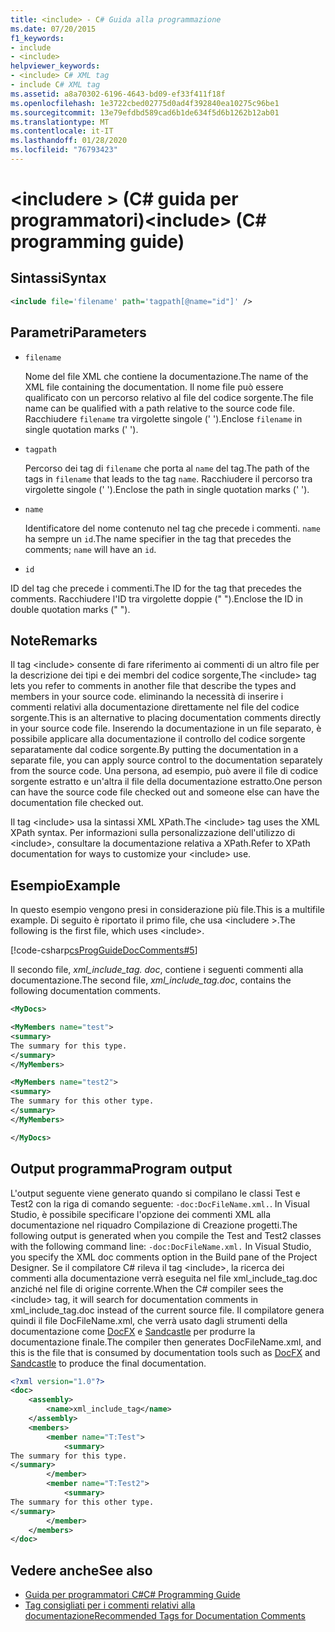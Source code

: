 ```yaml
---
title: <include> - C# Guida alla programmazione
ms.date: 07/20/2015
f1_keywords:
- include
- <include>
helpviewer_keywords:
- <include> C# XML tag
- include C# XML tag
ms.assetid: a8a70302-6196-4643-bd09-ef33f411f18f
ms.openlocfilehash: 1e3722cbed02775d0ad4f392840ea10275c96be1
ms.sourcegitcommit: 13e79efdbd589cad6b1de634f5d6b1262b12ab01
ms.translationtype: MT
ms.contentlocale: it-IT
ms.lasthandoff: 01/28/2020
ms.locfileid: "76793423"
---
```

# <a name="include-c-programming-guide"></a><span data-ttu-id="abb02-102">\<includere > (C# guida per programmatori)</span><span class="sxs-lookup"><span data-stu-id="abb02-102">\<include> (C# programming guide)</span></span>

## <a name="syntax"></a><span data-ttu-id="abb02-103">Sintassi</span><span class="sxs-lookup"><span data-stu-id="abb02-103">Syntax</span></span>

```xml
<include file='filename' path='tagpath[@name="id"]' />
```

## <a name="parameters"></a><span data-ttu-id="abb02-104">Parametri</span><span class="sxs-lookup"><span data-stu-id="abb02-104">Parameters</span></span>

- `filename`

  <span data-ttu-id="abb02-105">Nome del file XML che contiene la documentazione.</span><span class="sxs-lookup"><span data-stu-id="abb02-105">The name of the XML file containing the documentation.</span></span> <span data-ttu-id="abb02-106">Il nome file può essere qualificato con un percorso relativo al file del codice sorgente.</span><span class="sxs-lookup"><span data-stu-id="abb02-106">The file name can be qualified with a path relative to the source code file.</span></span> <span data-ttu-id="abb02-107">Racchiudere `filename` tra virgolette singole (' ').</span><span class="sxs-lookup"><span data-stu-id="abb02-107">Enclose `filename` in single quotation marks (' ').</span></span>

- `tagpath`

  <span data-ttu-id="abb02-108">Percorso dei tag di `filename` che porta al `name` del tag.</span><span class="sxs-lookup"><span data-stu-id="abb02-108">The path of the tags in `filename` that leads to the tag `name`.</span></span> <span data-ttu-id="abb02-109">Racchiudere il percorso tra virgolette singole (' ').</span><span class="sxs-lookup"><span data-stu-id="abb02-109">Enclose the path in single quotation marks (' ').</span></span>

- `name`

  <span data-ttu-id="abb02-110">Identificatore del nome contenuto nel tag che precede i commenti. `name` ha sempre un `id`.</span><span class="sxs-lookup"><span data-stu-id="abb02-110">The name specifier in the tag that precedes the comments; `name` will have an `id`.</span></span>

- `id`

<span data-ttu-id="abb02-111">ID del tag che precede i commenti.</span><span class="sxs-lookup"><span data-stu-id="abb02-111">The ID for the tag that precedes the comments.</span></span> <span data-ttu-id="abb02-112">Racchiudere l'ID tra virgolette doppie (" ").</span><span class="sxs-lookup"><span data-stu-id="abb02-112">Enclose the ID in double quotation marks (" ").</span></span>

## <a name="remarks"></a><span data-ttu-id="abb02-113">Note</span><span class="sxs-lookup"><span data-stu-id="abb02-113">Remarks</span></span>

<span data-ttu-id="abb02-114">Il tag \<include> consente di fare riferimento ai commenti di un altro file per la descrizione dei tipi e dei membri del codice sorgente,</span><span class="sxs-lookup"><span data-stu-id="abb02-114">The \<include> tag lets you refer to comments in another file that describe the types and members in your source code.</span></span> <span data-ttu-id="abb02-115">eliminando la necessità di inserire i commenti relativi alla documentazione direttamente nel file del codice sorgente.</span><span class="sxs-lookup"><span data-stu-id="abb02-115">This is an alternative to placing documentation comments directly in your source code file.</span></span> <span data-ttu-id="abb02-116">Inserendo la documentazione in un file separato, è possibile applicare alla documentazione il controllo del codice sorgente separatamente dal codice sorgente.</span><span class="sxs-lookup"><span data-stu-id="abb02-116">By putting the documentation in a separate file, you can apply source control to the documentation separately from the source code.</span></span> <span data-ttu-id="abb02-117">Una persona, ad esempio, può avere il file di codice sorgente estratto e un'altra il file della documentazione estratto.</span><span class="sxs-lookup"><span data-stu-id="abb02-117">One person can have the source code file checked out and someone else can have the documentation file checked out.</span></span>

<span data-ttu-id="abb02-118">Il tag \<include> usa la sintassi XML XPath.</span><span class="sxs-lookup"><span data-stu-id="abb02-118">The \<include> tag uses the XML XPath syntax.</span></span> <span data-ttu-id="abb02-119">Per informazioni sulla personalizzazione dell'utilizzo di \<include>, consultare la documentazione relativa a XPath.</span><span class="sxs-lookup"><span data-stu-id="abb02-119">Refer to XPath documentation for ways to customize your \<include> use.</span></span>

## <a name="example"></a><span data-ttu-id="abb02-120">Esempio</span><span class="sxs-lookup"><span data-stu-id="abb02-120">Example</span></span>

<span data-ttu-id="abb02-121">In questo esempio vengono presi in considerazione più file.</span><span class="sxs-lookup"><span data-stu-id="abb02-121">This is a multifile example.</span></span> <span data-ttu-id="abb02-122">Di seguito è riportato il primo file, che usa \<includere >.</span><span class="sxs-lookup"><span data-stu-id="abb02-122">The following is the first file, which uses \<include>.</span></span>

[!code-csharp[csProgGuideDocComments#5](~/samples/snippets/csharp/VS_Snippets_VBCSharp/csProgGuideDocComments/CS/DocComments.cs#5)]

<span data-ttu-id="abb02-123">Il secondo file, *xml_include_tag. doc*, contiene i seguenti commenti alla documentazione.</span><span class="sxs-lookup"><span data-stu-id="abb02-123">The second file, *xml_include_tag.doc*, contains the following documentation comments.</span></span>

```xml
<MyDocs>

<MyMembers name="test">
<summary>
The summary for this type.
</summary>
</MyMembers>

<MyMembers name="test2">
<summary>
The summary for this other type.
</summary>
</MyMembers>

</MyDocs>
```

## <a name="program-output"></a><span data-ttu-id="abb02-124">Output programma</span><span class="sxs-lookup"><span data-stu-id="abb02-124">Program output</span></span>

<span data-ttu-id="abb02-125">L'output seguente viene generato quando si compilano le classi Test e Test2 con la riga di comando seguente: `-doc:DocFileName.xml.`. In Visual Studio, è possibile specificare l'opzione dei commenti XML alla documentazione nel riquadro Compilazione di Creazione progetti.</span><span class="sxs-lookup"><span data-stu-id="abb02-125">The following output is generated when you compile the Test and Test2 classes with the following command line: `-doc:DocFileName.xml.` In Visual Studio, you specify the XML doc comments option in the Build pane of the Project Designer.</span></span> <span data-ttu-id="abb02-126">Se il compilatore C# rileva il tag \<include>, la ricerca dei commenti alla documentazione verrà eseguita nel file xml_include_tag.doc anziché nel file di origine corrente.</span><span class="sxs-lookup"><span data-stu-id="abb02-126">When the C# compiler sees the \<include> tag, it will search for documentation comments in xml_include_tag.doc instead of the current source file.</span></span> <span data-ttu-id="abb02-127">Il compilatore genera quindi il file DocFileName.xml, che verrà usato dagli strumenti della documentazione come [DocFX](https://dotnet.github.io/docfx/) e [Sandcastle](https://github.com/EWSoftware/SHFB) per produrre la documentazione finale.</span><span class="sxs-lookup"><span data-stu-id="abb02-127">The compiler then generates DocFileName.xml, and this is the file that is consumed by documentation tools such as [DocFX](https://dotnet.github.io/docfx/) and [Sandcastle](https://github.com/EWSoftware/SHFB) to produce the final documentation.</span></span>  
  
```xml
<?xml version="1.0"?>
<doc>
    <assembly>
        <name>xml_include_tag</name>
    </assembly>
    <members>
        <member name="T:Test">
            <summary>
The summary for this type.   
</summary>   
        </member>   
        <member name="T:Test2">   
            <summary>   
The summary for this other type.   
</summary>   
        </member>   
    </members>   
</doc>   
```  
  
## <a name="see-also"></a><span data-ttu-id="abb02-128">Vedere anche</span><span class="sxs-lookup"><span data-stu-id="abb02-128">See also</span></span>

- [<span data-ttu-id="abb02-129">Guida per programmatori C#</span><span class="sxs-lookup"><span data-stu-id="abb02-129">C# Programming Guide</span></span>](../index.md)
- [<span data-ttu-id="abb02-130">Tag consigliati per i commenti relativi alla documentazione</span><span class="sxs-lookup"><span data-stu-id="abb02-130">Recommended Tags for Documentation Comments</span></span>](./recommended-tags-for-documentation-comments.md)
